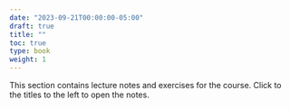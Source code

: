 ```yaml
---
date: "2023-09-21T00:00:00-05:00"
draft: true
title: ""
toc: true
type: book
weight: 1
---
```


This section contains lecture notes and exercises for the course. Click to the titles to the left to open the notes.
